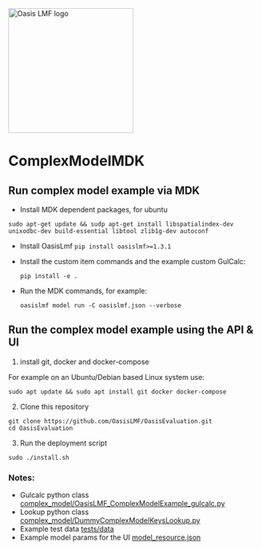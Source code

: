<img src="https://oasislmf.org/packages/oasis_theme_package/themes/oasis_theme/assets/src/oasis-lmf-colour.png" alt="Oasis LMF logo" width="250"/>

# ComplexModelMDK

## Run complex model example via MDK
* Install MDK dependent packages, for ubuntu
```
sudo apt-get update && sudp apt-get install libspatialindex-dev unixodbc-dev build-essential libtool zlib1g-dev autoconf
```
* Install OasisLmf `pip install oasislmf>=1.3.1`
* Install the custom item commands and the example custom GulCalc:

  ```
  pip install -e .
  ```

* Run the MDK commands, for example:

  ```
  oasislmf model run -C oasislmf.json --verbose
  ```

## Run the complex model example using the API & UI
1) install git, docker and docker-compose

For example on an Ubuntu/Debian based Linux system use:
```
sudo apt update && sudo apt install git docker docker-compose
```

2) Clone this repository
```
git clone https://github.com/OasisLMF/OasisEvaluation.git
cd OasisEvaluation
```
3) Run the deployment script
```
sudo ./install.sh
```

### Notes: 
* Gulcalc python class [complex_model/OasisLMF_ComplexModelExample_gulcalc.py](https://github.com/OasisLMF/ComplexModelMDK/blob/master/complex_model/OasisLMF_ComplexModelExample_gulcalc.py)
* Lookup python class [complex_model/DummyComplexModelKeysLookup.py](https://github.com/OasisLMF/ComplexModelMDK/blob/master/complex_model/DummyComplexModelKeysLookup.py)
* Example test data [tests/data](https://github.com/OasisLMF/ComplexModelMDK/tree/master/tests/data)
* Example model params for the UI [model_resource.json](https://github.com/OasisLMF/ComplexModelMDK/blob/master/model_resource.json)
